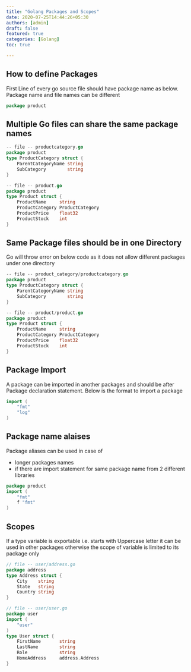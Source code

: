 ```yaml
---
title: "Golang Packages and Scopes"
date: 2020-07-25T14:44:26+05:30
authors: [admin]
draft: false
featured: true
categories: [Golang]
toc: true

---
```



## How to define Packages
First Line of every go source file should have package name as below. Package name and file names can be different
```go
package product
```

## Multiple Go files can share the same package names
```go
-- file -- productcategory.go
package product
type ProductCategory struct {
	ParentCategoryName string
	SubCategory        string
}

-- file -- product.go
package product
type Product struct {
	ProductName     string
	ProductCategory ProductCategory
	ProductPrice    float32
	ProductStock    int
}
```
## Same Package files should be in one Directory
Go will throw error on below code as it does not allow different packages under one directory
```go
-- file -- product_category/productcategory.go
package product
type ProductCategory struct {
	ParentCategoryName string
	SubCategory        string
}

-- file -- product/product.go
package product
type Product struct {
	ProductName     string
	ProductCategory ProductCategory
	ProductPrice    float32
	ProductStock    int
}
```
## Package Import
A package can be imported in another packages and should be after Package declaration statement. Below is the format to import a package
```go
import (
    "fmt"
    "log"
)
```
## Package name alaises
Package aliases can be used in case of 
- longer packages names 
- if there are import statement for same package name from 2 different libraries
```go
package product
import (
	"fmt"
	f "fmt"
)
```
## Scopes
If a type variable is exportable i.e. starts with Uppercase letter it can be used in other packages otherwise the scope of variable is limited to its package only
```go
// file -- user/address.go
package address
type Address struct {
	City    string
	State   string
	Country string
}

// file -- user/user.go
package user
import (
    "user"
)
type User struct {
	FirstName       string
	LastName        string
	Role            string
	HomeAddress     address.Address
}
```